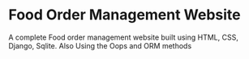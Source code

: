 # Food Order Management Website

A complete Food order management website built using HTML, CSS, Django, Sqlite.
Also Using the Oops and ORM methods